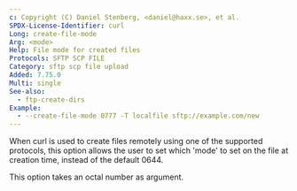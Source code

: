 ```yaml
---
c: Copyright (C) Daniel Stenberg, <daniel@haxx.se>, et al.
SPDX-License-Identifier: curl
Long: create-file-mode
Arg: <mode>
Help: File mode for created files
Protocols: SFTP SCP FILE
Category: sftp scp file upload
Added: 7.75.0
Multi: single
See-also:
  - ftp-create-dirs
Example:
  - --create-file-mode 0777 -T localfile sftp://example.com/new
---
```


When curl is used to create files remotely using one of the supported
protocols, this option allows the user to set which 'mode' to set on the file
at creation time, instead of the default 0644.

This option takes an octal number as argument.

